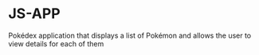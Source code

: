 # JS-APP
Pokédex application that displays a list of Pokémon and allows the user to view details for each of them
